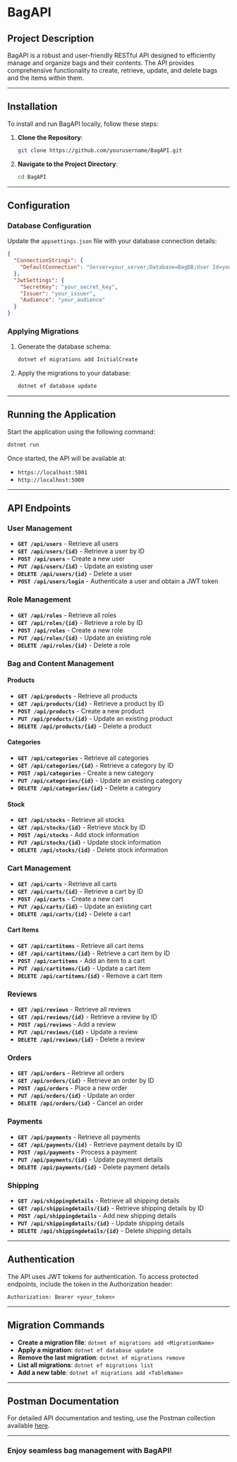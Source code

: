 # BagAPI

## Project Description
BagAPI is a robust and user-friendly RESTful API designed to efficiently manage and organize bags and their contents. The API provides comprehensive functionality to create, retrieve, update, and delete bags and the items within them.

---

## Installation
To install and run BagAPI locally, follow these steps:

1. **Clone the Repository**:
    ```bash
    git clone https://github.com/yourusername/BagAPI.git
    ```
2. **Navigate to the Project Directory**:
    ```bash
    cd BagAPI
    ```

---

## Configuration
### Database Configuration
Update the `appsettings.json` file with your database connection details:
```json
{
  "ConnectionStrings": {
    "DefaultConnection": "Server=your_server;Database=BagDB;User Id=your_user;Password=your_password;"
  },
  "JwtSettings": {
    "SecretKey": "your_secret_key",
    "Issuer": "your_issuer",
    "Audience": "your_audience"
  }
}
```

### Applying Migrations
1. Generate the database schema:
    ```bash
    dotnet ef migrations add InitialCreate
    ```
2. Apply the migrations to your database:
    ```bash
    dotnet ef database update
    ```

---

## Running the Application
Start the application using the following command:
```bash
dotnet run
```
Once started, the API will be available at:
- `https://localhost:5001`
- `http://localhost:5000`

---

## API Endpoints
### User Management
- **`GET /api/users`** - Retrieve all users
- **`GET /api/users/{id}`** - Retrieve a user by ID
- **`POST /api/users`** - Create a new user
- **`PUT /api/users/{id}`** - Update an existing user
- **`DELETE /api/users/{id}`** - Delete a user
- **`POST /api/users/login`** - Authenticate a user and obtain a JWT token

### Role Management
- **`GET /api/roles`** - Retrieve all roles
- **`GET /api/roles/{id}`** - Retrieve a role by ID
- **`POST /api/roles`** - Create a new role
- **`PUT /api/roles/{id}`** - Update an existing role
- **`DELETE /api/roles/{id}`** - Delete a role

### Bag and Content Management
#### Products
- **`GET /api/products`** - Retrieve all products
- **`GET /api/products/{id}`** - Retrieve a product by ID
- **`POST /api/products`** - Create a new product
- **`PUT /api/products/{id}`** - Update an existing product
- **`DELETE /api/products/{id}`** - Delete a product

#### Categories
- **`GET /api/categories`** - Retrieve all categories
- **`GET /api/categories/{id}`** - Retrieve a category by ID
- **`POST /api/categories`** - Create a new category
- **`PUT /api/categories/{id}`** - Update an existing category
- **`DELETE /api/categories/{id}`** - Delete a category

#### Stock
- **`GET /api/stocks`** - Retrieve all stocks
- **`GET /api/stocks/{id}`** - Retrieve stock by ID
- **`POST /api/stocks`** - Add stock information
- **`PUT /api/stocks/{id}`** - Update stock information
- **`DELETE /api/stocks/{id}`** - Delete stock information

### Cart Management
- **`GET /api/carts`** - Retrieve all carts
- **`GET /api/carts/{id}`** - Retrieve a cart by ID
- **`POST /api/carts`** - Create a new cart
- **`PUT /api/carts/{id}`** - Update an existing cart
- **`DELETE /api/carts/{id}`** - Delete a cart

#### Cart Items
- **`GET /api/cartitems`** - Retrieve all cart items
- **`GET /api/cartitems/{id}`** - Retrieve a cart item by ID
- **`POST /api/cartitems`** - Add an item to a cart
- **`PUT /api/cartitems/{id}`** - Update a cart item
- **`DELETE /api/cartitems/{id}`** - Remove a cart item

### Reviews
- **`GET /api/reviews`** - Retrieve all reviews
- **`GET /api/reviews/{id}`** - Retrieve a review by ID
- **`POST /api/reviews`** - Add a review
- **`PUT /api/reviews/{id}`** - Update a review
- **`DELETE /api/reviews/{id}`** - Delete a review

### Orders
- **`GET /api/orders`** - Retrieve all orders
- **`GET /api/orders/{id}`** - Retrieve an order by ID
- **`POST /api/orders`** - Place a new order
- **`PUT /api/orders/{id}`** - Update an order
- **`DELETE /api/orders/{id}`** - Cancel an order

### Payments
- **`GET /api/payments`** - Retrieve all payments
- **`GET /api/payments/{id}`** - Retrieve payment details by ID
- **`POST /api/payments`** - Process a payment
- **`PUT /api/payments/{id}`** - Update payment details
- **`DELETE /api/payments/{id}`** - Delete payment details

### Shipping
- **`GET /api/shippingdetails`** - Retrieve all shipping details
- **`GET /api/shippingdetails/{id}`** - Retrieve shipping details by ID
- **`POST /api/shippingdetails`** - Add new shipping details
- **`PUT /api/shippingdetails/{id}`** - Update shipping details
- **`DELETE /api/shippingdetails/{id}`** - Delete shipping details

---

## Authentication
The API uses JWT tokens for authentication. To access protected endpoints, include the token in the Authorization header:
```http
Authorization: Bearer <your_token>
```

---

## Migration Commands
- **Create a migration file**: `dotnet ef migrations add <MigrationName>`
- **Apply a migration**: `dotnet ef database update`
- **Remove the last migration**: `dotnet ef migrations remove`
- **List all migrations**: `dotnet ef migrations list`
- **Add a new table**: `dotnet ef migrations add <TableName>`

---

## Postman Documentation
For detailed API documentation and testing, use the Postman collection available [here](https://documenter.getpostman.com/view/40139824/2sAYJ1mhbX).

---

### Enjoy seamless bag management with BagAPI!

